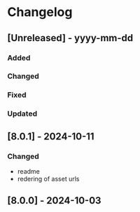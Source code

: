 # Changelog
## [Unreleased] - yyyy-mm-dd

### Added

### Changed

### Fixed

### Updated

## [8.0.1] - 2024-10-11


### Changed
- readme
- redering of asset urls

## [8.0.0] - 2024-10-03
